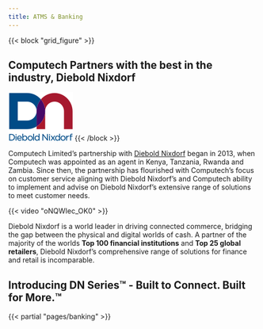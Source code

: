 ```yaml
---
title: ATMS & Banking
---
```

{{< block "grid_figure" >}}
## Computech Partners with the best in the industry, Diebold Nixdorf

[![Diebold Nixdorf](/images/dn-color-logo.svg)](https://www.dieboldnixdorf.com)
{{< /block >}}

Computech Limited’s partnership with [Diebold Nixdorf](https://www.dieboldnixdorf.com) began in 2013, when Computech was appointed as an agent in Kenya, Tanzania, Rwanda and Zambia. Since then, the partnership has flourished with Computech’s focus on customer service aligning with Diebold Nixdorf’s and Computech ability to implement and advise on Diebold Nixdorf’s extensive range of solutions to meet customer needs. 

{{< video "oNQWIec_OK0" >}}

Diebold Nixdorf is a world leader in driving connected commerce, bridging the gap between the physical and digital worlds of cash. A partner of the majority of the worlds __Top 100 financial institutions__ and __Top 25 global retailers__, Diebold Nixdorf’s comprehensive range of solutions for finance and retail is incomparable.

## Introducing DN Series™ - Built to Connect. Built for More.™

{{< partial "pages/banking" >}}
